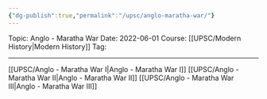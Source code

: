 ```yaml
---
{"dg-publish":true,"permalink":"/upsc/anglo-maratha-war/"}
---
```


Topic: Anglo - Maratha War
Date: 2022-06-01
Course: [[UPSC/Modern History\|Modern History]]
Tag: 

---

[[UPSC/Anglo - Maratha War I\|Anglo - Maratha War I]]
[[UPSC/Anglo - Maratha War II\|Anglo - Maratha War II]]
[[UPSC/Anglo - Maratha War III\|Anglo - Maratha War III]]